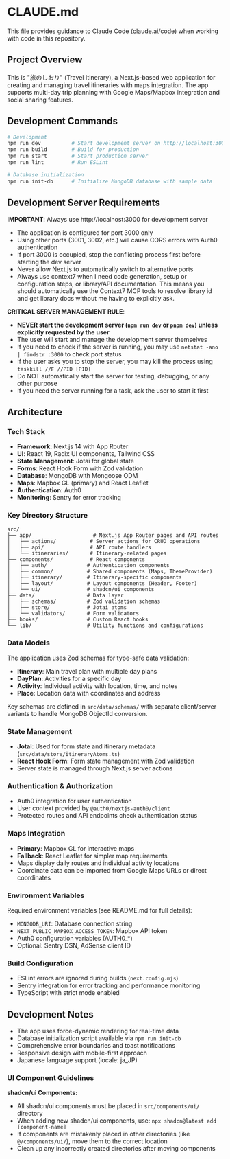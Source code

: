 # CLAUDE.md

This file provides guidance to Claude Code (claude.ai/code) when working with code in this repository.

## Project Overview

This is "旅のしおり" (Travel Itinerary), a Next.js-based web application for creating and managing travel itineraries with maps integration. The app supports multi-day trip planning with Google Maps/Mapbox integration and social sharing features.

## Development Commands

```bash
# Development
npm run dev          # Start development server on http://localhost:3000
npm run build        # Build for production
npm run start        # Start production server
npm run lint         # Run ESLint

# Database initialization
npm run init-db      # Initialize MongoDB database with sample data
```

## Development Server Requirements

**IMPORTANT**: Always use http://localhost:3000 for development server
- The application is configured for port 3000 only
- Using other ports (3001, 3002, etc.) will cause CORS errors with Auth0 authentication
- If port 3000 is occupied, stop the conflicting process first before starting the dev server
- Never allow Next.js to automatically switch to alternative ports
- Always use context7 when I need code generation, setup or configuration steps, or library/API documentation. This means you should automatically use the Context7 MCP tools to resolve library id and get library docs without me having to explicitly ask.

**CRITICAL SERVER MANAGEMENT RULE**:
- **NEVER start the development server (`npm run dev` or `pnpm dev`) unless explicitly requested by the user**
- The user will start and manage the development server themselves
- If you need to check if the server is running, you may use `netstat -ano | findstr :3000` to check port status
- If the user asks you to stop the server, you may kill the process using `taskkill //F //PID [PID]`
- Do NOT automatically start the server for testing, debugging, or any other purpose
- If you need the server running for a task, ask the user to start it first

## Architecture

### Tech Stack
- **Framework**: Next.js 14 with App Router
- **UI**: React 19, Radix UI components, Tailwind CSS
- **State Management**: Jotai for global state
- **Forms**: React Hook Form with Zod validation
- **Database**: MongoDB with Mongoose ODM
- **Maps**: Mapbox GL (primary) and React Leaflet
- **Authentication**: Auth0
- **Monitoring**: Sentry for error tracking

### Key Directory Structure

```
src/
├── app/                    # Next.js App Router pages and API routes
│   ├── actions/           # Server actions for CRUD operations
│   ├── api/               # API route handlers
│   └── itineraries/       # Itinerary-related pages
├── components/            # React components
│   ├── auth/             # Authentication components
│   ├── common/           # Shared components (Maps, ThemeProvider)
│   ├── itinerary/        # Itinerary-specific components
│   ├── layout/           # Layout components (Header, Footer)
│   └── ui/               # shadcn/ui components
├── data/                 # Data layer
│   ├── schemas/          # Zod validation schemas
│   ├── store/            # Jotai atoms
│   └── validators/       # Form validators
├── hooks/                # Custom React hooks
└── lib/                  # Utility functions and configurations
```

### Data Models

The application uses Zod schemas for type-safe data validation:

- **Itinerary**: Main travel plan with multiple day plans
- **DayPlan**: Activities for a specific day
- **Activity**: Individual activity with location, time, and notes
- **Place**: Location data with coordinates and address

Key schemas are defined in `src/data/schemas/` with separate client/server variants to handle MongoDB ObjectId conversion.

### State Management

- **Jotai**: Used for form state and itinerary metadata (`src/data/store/itineraryAtoms.ts`)
- **React Hook Form**: Form state management with Zod validation
- Server state is managed through Next.js server actions

### Authentication & Authorization

- Auth0 integration for user authentication
- User context provided by `@auth0/nextjs-auth0/client`
- Protected routes and API endpoints check authentication status

### Maps Integration

- **Primary**: Mapbox GL for interactive maps
- **Fallback**: React Leaflet for simpler map requirements
- Maps display daily routes and individual activity locations
- Coordinate data can be imported from Google Maps URLs or direct coordinates

### Environment Variables

Required environment variables (see README.md for full details):
- `MONGODB_URI`: Database connection string
- `NEXT_PUBLIC_MAPBOX_ACCESS_TOKEN`: Mapbox API token
- Auth0 configuration variables (AUTH0_*)
- Optional: Sentry DSN, AdSense client ID

### Build Configuration

- ESLint errors are ignored during builds (`next.config.mjs`)
- Sentry integration for error tracking and performance monitoring
- TypeScript with strict mode enabled

## Development Notes

- The app uses force-dynamic rendering for real-time data
- Database initialization script available via `npm run init-db`
- Comprehensive error boundaries and toast notifications
- Responsive design with mobile-first approach
- Japanese language support (locale: ja_JP)

### UI Component Guidelines

**shadcn/ui Components:**
- All shadcn/ui components must be placed in `src/components/ui/` directory
- When adding new shadcn/ui components, use: `npx shadcn@latest add [component-name]`
- If components are mistakenly placed in other directories (like `@/components/ui/`), move them to the correct location
- Clean up any incorrectly created directories after moving components